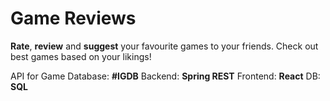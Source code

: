 # Game Reviews

**Rate**, **review** and **suggest** your favourite games to your friends. Check out best games based on your likings!

API for Game Database: **#IGDB**
Backend: **Spring REST**
Frontend: **React**
DB: **SQL**

